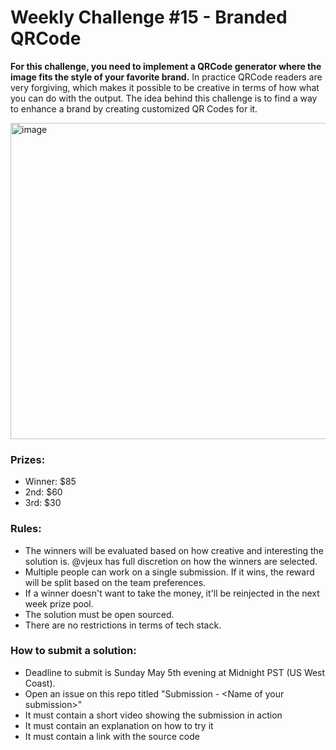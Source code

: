# Weekly Challenge #15 - Branded QRCode

**For this challenge, you need to implement a QRCode generator where the image fits the style of your favorite brand.** In practice QRCode readers are very forgiving, which makes it possible to be creative in terms of how what you can do with the output. The idea behind this challenge is to find a way to enhance a brand by creating customized QR Codes for it.

<img width="506" alt="image" src="https://github.com/Algorithm-Arena/weekly-challenge-16-branded-qrcode/assets/197597/9bc351d3-190b-413b-ae88-7b595fbd8b96">

### Prizes:
* Winner: $85
* 2nd: $60
* 3rd: $30

### Rules:
* The winners will be evaluated based on how creative and interesting the solution is. @vjeux has full discretion on how the winners are selected.
* Multiple people can work on a single submission. If it wins, the reward will be split based on the team preferences.
* If a winner doesn't want to take the money, it'll be reinjected in the next week prize pool.
* The solution must be open sourced.
* There are no restrictions in terms of tech stack.

### How to submit a solution:
* Deadline to submit is Sunday May 5th evening at Midnight PST (US West Coast).
* Open an issue on this repo titled "Submission - &lt;Name of your submission&gt;"
* It must contain a short video showing the submission in action
* It must contain an explanation on how to try it
* It must contain a link with the source code
